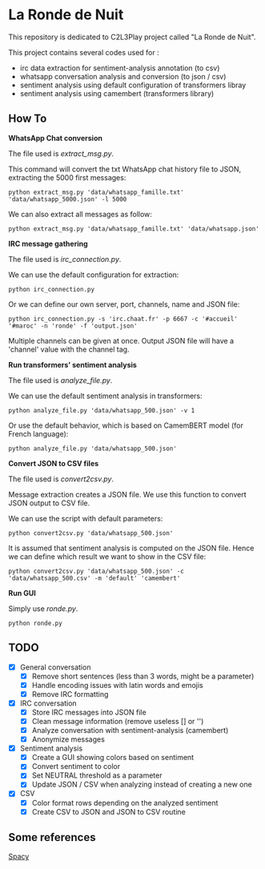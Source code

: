 # La Ronde de Nuit

This repository is dedicated to C2L3Play project called "La Ronde de Nuit".

This project contains several codes used for :
   * irc data extraction for sentiment-analysis annotation (to csv)
   * whatsapp conversation analysis and conversion (to json / csv)
   * sentiment analysis using default configuration of transformers libray
   * sentiment analysis using camembert (transformers library)

## How To

**WhatsApp Chat conversion**

The file used is *extract_msg.py*.

This command will convert the txt WhatsApp chat history file to JSON, extracting the 5000 first messages:
``` 
python extract_msg.py 'data/whatsapp_famille.txt' 'data/whatsapp_5000.json' -l 5000
```

We can also extract all messages as follow:
``` 
python extract_msg.py 'data/whatsapp_famille.txt' 'data/whatsapp.json'
```

**IRC message gathering**

The file used is *irc_connection.py*.

We can use the default configuration for extraction:
``` 
python irc_connection.py
```

Or we can define our own server, port, channels, name and JSON file:
``` 
python irc_connection.py -s 'irc.chaat.fr' -p 6667 -c '#accueil' '#maroc' -n 'ronde' -f 'output.json'
```

Multiple channels can be given at once. Output JSON file will have a 'channel' value with the channel tag.

**Run transformers' sentiment analysis**

The file used is *analyze_file.py*.

We can use the default sentiment analysis in transformers:
``` 
python analyze_file.py 'data/whatsapp_500.json' -v 1
```

Or use the default behavior, which is based on CamemBERT model (for French language):
``` 
python analyze_file.py 'data/whatsapp_500.json'
```

**Convert JSON to CSV files**

The file used is *convert2csv.py*.

Message extraction creates a JSON file. We use this function to convert JSON output to CSV file.

We can use the script with default parameters:
``` 
python convert2csv.py 'data/whatsapp_500.json'
```

It is assumed that sentiment analysis is computed on the JSON file. Hence we can define which result we want to show in the CSV file:
``` 
python convert2csv.py 'data/whatsapp_500.json' -c 'data/whatsapp_500.csv' -m 'default' 'camembert'
```

**Run GUI**

Simply use *ronde.py*.

```
python ronde.py
```
## TODO

* [x] General conversation
  * [x] Remove short sentences (less than 3 words, might be a parameter)
  * [x] Handle encoding issues with latin words and emojis
  * [x] Remove IRC formatting
* [x] IRC conversation
  * [x] Store IRC messages into JSON file
  * [x] Clean message information (remove useless [] or '')
  * [x] Analyze conversation with sentiment-analysis (camembert)
  * [x] Anonymize messages
* [x] Sentiment analysis
  * [x] Create a GUI showing colors based on sentiment
  * [x] Convert sentiment to color
  * [x] Set NEUTRAL threshold as a parameter
  * [x] Update JSON / CSV when analyzing instead of creating a new one
* [x] CSV 
  * [x] Color format rows depending on the analyzed sentiment
  * [x] Create CSV to JSON and JSON to CSV routine

## Some references

[Spacy](https://spacy.io/)